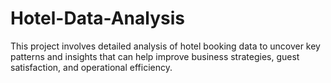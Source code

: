 # Hotel-Data-Analysis
This project involves detailed analysis of hotel booking data to uncover key patterns and insights that can help improve business strategies, guest satisfaction, and operational efficiency.
